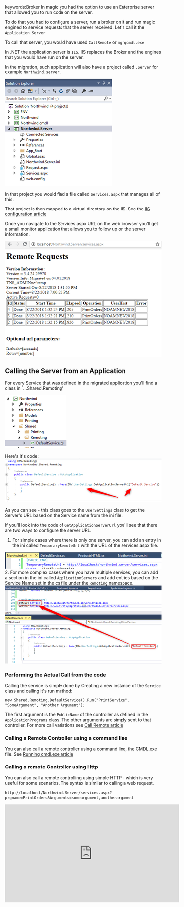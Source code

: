 keywords:Broker
In magic you had the option to use an Enterprise server that allowed you to run code on the server.

To do that you had to configure a server, run a broker on it and run magic engined to service requests that the server received.
Let's call it the `Application Server`

To call that server, you would have used `CallRemote` or `mgrqcmdl.exe`

In .NET the application server is `IIS`. IIS replaces the Broker and the engines that you would have run on the server.

In the migration, such application will also have a project called `.Server` for example `Northwind.server`.

![2018 08 22 13H39 15](2018-08-22_13h39_15.png)

In that project you would find a file called `Services.aspx` that manages all of this.

That project is then mapped to a virtual directory on the IIS. See the [IIS configuration article](iis-configuration.html)

Once you navigate to the Services.aspx URL on the web browser you'll get a small monitor application that allows you to follow up on the server information.

![2018 08 22 19H00 27](2018-08-22_19h00_27.png)


## Calling the Server from an Application

For every Service that was defined in the migrated application you'll find a class in `...Shared.Remoting'

![File3](file3.png)

Here's it's code:
![File2](file2.png)

As you can see - this class goes to the `UserSettings` class to get the Server's URL based on the Service name from the ini file.

If you'll look into the code of `GetApplicationServerUrl` you'll see that there are two ways to configure the server URL.
1. For simple cases where there is only one server, you can add an entry in the ini called `TemporaryRemoteUrl` with the URL of the services.aspx file.

![File4](file4.png)
2. For more complex cases where you have multiple services, you can add a section in the ini called `ApplicationServers` and add entries based on the Service Name set in the cs file under the `Remoting` namespace.
![File5](file5.png)

### Performing the Actual Call from the code
Calling the service is simply done by Creating a new instance of the `Service` class and calling it's run method:
```csdiff
new Shared.Remoting.DefaultService().Run("PrintService", "SomeArgument", "Another Argument");
```
The first argument is the `PublicName` of the controller as defined in the `ApplicationPrograms` class. The other arguments are simply sent to that controller.
For more call variations see [Call Remote article](call-remote.html)


### Calling a Remote Controller using a command line
You can also call a remote controller using a command line, the CMDL.exe file. See [Running cmdl.exe article](running-cmdl.exe.html)

### Calling a remote Controller using Http
You can also call a remote controlling using simple HTTP - which is very useful for some scenarios.
The syntax is similar to calling a web request.
```
http://localhost/Northwind.Server/services.aspx?prgname=PrintOrders&Arguments=someargument,anotherargument
```


<iframe width="560" height="315" src="https://www.youtube.com/embed/eIXfLzw99IU" frameborder="0" allowfullscreen></iframe>